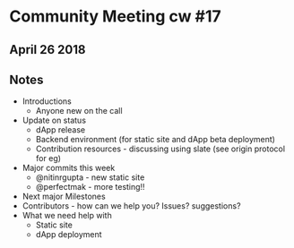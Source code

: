 # Community Meeting cw #17
## April 26 2018
## Notes
* Introductions
  * Anyone new on the call
* Update on status
  * dApp release
  * Backend environment (for static site and dApp beta deployment)
  * Contribution resources - discussing using slate (see origin protocol for eg)
* Major commits this week
  * @nitinrgupta - new static site
  * @perfectmak - more testing!!
* Next major Milestones
* Contributors - how can we help you? Issues? suggestions?
* What we need help with
  * Static site
  * dApp deployment
 
